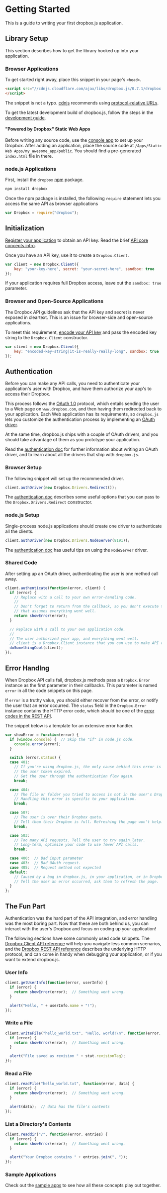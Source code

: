 # Getting Started

This is a guide to writing your first dropbox.js application.


## Library Setup

This section describes how to get the library hooked up into your application.

### Browser Applications

To get started right away, place this snippet in your page's `<head>`.

```html
<script src="//cdnjs.cloudflare.com/ajax/libs/dropbox.js/0.7.1/dropbox.min.js">
</script>
```

The snippet is not a typo. [cdnjs](https://cdnjs.com) recommends using
[protocol-relative URLs](http://paulirish.com/2010/the-protocol-relative-url/).

To get the latest development build of dropbox.js, follow the steps in the
[development guide](https://github.com/dropbox/dropbox-js/blob/master/doc/development.md).


#### "Powered by Dropbox" Static Web Apps

Before writing any source code, use the
[console app](https://dl-web.dropbox.com/spa/pjlfdak1tmznswp/powered_by.js/public/index.html)
to set up your Dropbox. After adding an application, place the source code at
`/Apps/Static Web Apps/my_awesome_app/public`. You should find a pre-generated
`index.html` file in there.

### node.js Applications

First, install the `dropbox` [npm](https://npmjs.org/) package.

```bash
npm install dropbox
```

Once the npm package is installed, the following `require` statement lets you
access the same API as browser applications

```javascript
var Dropbox = require("dropbox");
```


## Initialization

[Register your application](https://www.dropbox.com/developers/apps) to obtain
an API key. Read the brief
[API core concepts intro](https://www.dropbox.com/developers/start/core).

Once you have an API key, use it to create a `Dropbox.Client`.

```javascript
var client = new Dropbox.Client({
    key: "your-key-here", secret: "your-secret-here", sandbox: true
});
```

If your application requires full Dropbox access, leave out the `sandbox: true`
parameter.


### Browser and Open-Source Applications

The Dropbox API guidelines ask that the API key and secret is never exposed in
cleartext. This is an issue for browser-side and open-source applications.

To meet this requirement,
[encode your API key](https://dl-web.dropbox.com/spa/pjlfdak1tmznswp/api_keys.js/public/index.html)
and pass the encoded key string to the `Dropbox.Client` constructor.

```javascript
var client = new Dropbox.Client({
    key: "encoded-key-string|it-is-really-really-long", sandbox: true
});
```


## Authentication

Before you can make any API calls, you need to authenticate your application's
user with Dropbox, and have them authorize your app's to access their Dropbox.

This process follows the [OAuth 1.0](http://tools.ietf.org/html/rfc5849)
protocol, which entails sending the user to a Web page on `www.dropbox.com`,
and then having them redirected back to your application. Each Web application
has its requirements, so `dropbox.js` lets you customize the authentication
process by implementing an
[OAuth driver](https://github.com/dropbox/dropbox-js/blob/master/src/drivers.coffee).

At the same time, dropbox.js ships with a couple of OAuth drivers, and you
should take advantage of them as you prototype your application.

Read the
[authentication doc](https://github.com/dropbox/dropbox-js/blob/master/doc/auth_drivers.md)
for further information about writing an OAuth driver, and to learn about all
the drivers that ship with `dropbox.js`.

### Browser Setup

The following snippet will set up the recommended driver.

```javascript
client.authDriver(new Dropbox.Drivers.Redirect());
```

The
[authentication doc](https://github.com/dropbox/dropbox-js/blob/master/doc/auth_drivers.md)
describes some useful options that you can pass to the
`Dropbox.Drivers.Redirect` constructor.

### node.js Setup

Single-process node.js applications should create one driver to authenticate
all the clients.

```javascript
client.authDriver(new Dropbox.Drivers.NodeServer(8191));
```

The
[authentication doc](https://github.com/dropbox/dropbox-js/blob/master/doc/auth_drivers.md)
has useful tips on using the `NodeServer` driver.

### Shared Code

After setting up an OAuth driver, authenticating the user is one method call
away.

```javascript
client.authenticate(function(error, client) {
  if (error) {
    // Replace with a call to your own error-handling code.
    //
    // Don't forget to return from the callback, so you don't execute the code
    // that assumes everything went well.
    return showError(error);
  }

  // Replace with a call to your own application code.
  //
  // The user authorized your app, and everything went well.
  // client is a Dropbox.Client instance that you can use to make API calls.
  doSomethingCool(client);
});
```

## Error Handlng

When Dropbox API calls fail, dropbox.js methods pass a `Dropbox.Error` instance
as the first parameter in their callbacks. This parameter is named `error` in
all the code snippets on this page.

If `error` is a truthy value, you should either recover from the error, or
notify the user that an error occurred. The `status` field in the
`Dropbox.Error` instance contains the HTTP error code, which should be one of
the
[error codes in the REST API](https://www.dropbox.com/developers/reference/api#error-handling).

The snippet below is a template for an extensive error handler.

```javascript
var showError = function(error) {
  if (window.console) {  // Skip the "if" in node.js code.
    console.error(error);
  }

  switch (error.status) {
  case 401:
    // If you're using dropbox.js, the only cause behind this error is that
    // the user token expired.
    // Get the user through the authentication flow again.
    break;

  case 404:
    // The file or folder you tried to access is not in the user's Dropbox.
    // Handling this error is specific to your application.
    break;

  case 507:
    // The user is over their Dropbox quota.
    // Tell them their Dropbox is full. Refreshing the page won't help.
    break;

  case 503:
    // Too many API requests. Tell the user to try again later.
    // Long-term, optimize your code to use fewer API calls.
    break;

  case 400:  // Bad input parameter
  case 403:  // Bad OAuth request.
  case 405:  // Request method not expected
  default:
    // Caused by a bug in dropbox.js, in your application, or in Dropbox.
    // Tell the user an error occurred, ask them to refresh the page.
  }
};
```


## The Fun Part

Authentication was the hard part of the API integration, and error handling was
the most boring part. Now that these are both behind us, you can interact
with the user's Dropbox and focus on coding up your application!

The following sections have some commonly used code snippets. The
[Dropbox.Client API reference](http://coffeedoc.info/github/dropbox/dropbox-js/master/classes/Dropbox/Client.html)
will help you navigate less common scenarios, and the
[Dropbox REST API reference](https://www.dropbox.com/developers/reference/api)
describes the underlying HTTP protocol, and can come in handy when debugging
your application, or if you want to extend dropbox.js.

### User Info

```javascript
client.getUserInfo(function(error, userInfo) {
  if (error) {
    return showError(error);  // Something went wrong.
  }

  alert("Hello, " + userInfo.name + "!");
});
```

### Write a File

```javascript
client.writeFile("hello_world.txt", "Hello, world!\n", function(error, stat) {
  if (error) {
    return showError(error);  // Something went wrong.
  }

  alert("File saved as revision " + stat.revisionTag);
});
```

### Read a File

```javascript
client.readFile("hello_world.txt", function(error, data) {
  if (error) {
    return showError(error);  // Something went wrong.
  }

  alert(data);  // data has the file's contents
});
```

### List a Directory's Contents

```javascript
client.readdir("/", function(error, entries) {
  if (error) {
    return showError(error);  // Something went wrong.
  }

  alert("Your Dropbox contains " + entries.join(", "));
});
```

### Sample Applications

Check out the
[sample apps](https://github.com/dropbox/dropbox-js/tree/master/samples)
to see how all these concepts play out together.

